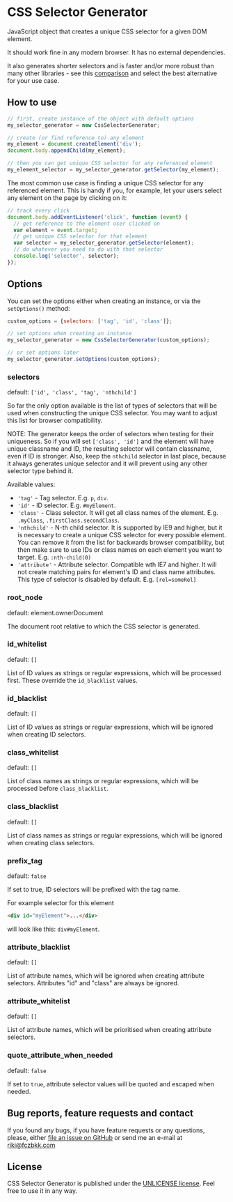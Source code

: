 # CSS Selector Generator

JavaScript object that creates a unique CSS selector for a given DOM element.

It should work fine in any modern browser. It has no external dependencies.

It also generates shorter selectors and is faster and/or more robust than many other libraries - see this [comparison](https://github.com/fczbkk/css-selector-generator-benchmark) and select the best alternative for your use case.

## How to use

```javascript
// first, create instance of the object with default options
my_selector_generator = new CssSelectorGenerator;

// create (or find reference to) any element
my_element = document.createElement('div');
document.body.appendChild(my_element);

// then you can get unique CSS selector for any referenced element
my_element_selector = my_selector_generator.getSelector(my_element);
```

The most common use case is finding a unique CSS selector for any referenced element. This is handy if you, for example, let your users select any element on the page by clicking on it:

```javascript
// track every click
document.body.addEventListener('click', function (event) {
  // get reference to the element user clicked on
  var element = event.target;
  // get unique CSS selector for that element
  var selector = my_selector_generator.getSelector(element);
  // do whatever you need to do with that selector
  console.log('selector', selector);
});
```

## Options

You can set the options either when creating an instance, or via the `setOptions()` method:

```javascript
custom_options = {selectors: ['tag', 'id', 'class']};

// set options when creating an instance
my_selector_generator = new CssSelectorGenerator(custom_options);

// or set options later
my_selector_generator.setOptions(custom_options);
```

### selectors

default: `['id', 'class', 'tag', 'nthchild']`

So far the only option available is the list of types of selectors that will be used when constructing the unique CSS selector. You may want to adjust this list for browser compatibility.

NOTE: The generator keeps the order of selectors when testing for their uniqueness. So if you will set `['class', 'id']` and the element will have unique classname and ID, the resulting selector will contain classname, even if ID is stronger. Also, keep the `nthchild` selector in last place, because it always generates unique selector and it will prevent using any other selector type behind it.

Available values:

- `'tag'` - Tag selector. E.g. `p`, `div`.
- `'id'` - ID selector. E.g. `#myElement`.
- `'class'` - Class selector. It will get all class names of the element. E.g. `.myClass`, `.firstClass.secondClass`.
- `'nthchild'` - N-th child selector. It is supported by IE9 and higher, but it is necessary to create a unique CSS selector for every possible element. You can remove it from the list for backwards browser compatibility, but then make sure to use IDs or class names on each element you want to target. E.g. `:nth-child(0)`
- `'attribute'` - Attribute selector. Compatible wth IE7 and higher. It will not create matching pairs for element's ID and class name attributes. This type of selector is disabled by default. E.g. `[rel=someRel]`

### root_node

default: element.ownerDocument

The document root relative to which the CSS selector is generated.

### id_whitelist

default: `[]`

List of ID values as strings or regular expressions, which will be processed first. These override the `id_blacklist` values.

### id_blacklist

default: `[]`

List of ID values as strings or regular expressions, which will be ignored when creating ID selectors.

### class_whitelist

default: `[]`

List of class names as strings or regular expressions, which will be processed before `class_blacklist`.

### class_blacklist

default: `[]`

List of class names as strings or regular expressions, which will be ignored when creating class selectors.


### prefix_tag

default: `false`

If set to true, ID selectors will be prefixed with the tag name.

For example selector for this element

```html
<div id="myElement">...</div>
```

will look like this: `div#myElement`.

### attribute_blacklist

default: `[]`

List of attribute names, which will be ignored when creating attribute selectors. Attributes "id" and "class" are always be ignored.

### attribute_whitelist

default: `[]`

List of attribute names, which will be prioritised when creating attribute selectors.

### quote_attribute_when_needed

default: `false`

If set to `true`, attribute selector values will be quoted and escaped when needed.

## Bug reports, feature requests and contact

If you found any bugs, if you have feature requests or any questions, please, either [file an issue on GitHub][1] or send me an e-mail at [riki@fczbkk.com][2]

## License

CSS Selector Generator is published under the [UNLICENSE license][3]. Feel free to use it in any way.


  [1]: https://github.com/fczbkk/css-selector-generator/issues
  [2]: mailto:riki@fczbkk.com?subject=CSSSelectorGenerator
  [3]: https://github.com/fczbkk/css-selector-generator/blob/master/UNLICENSE
